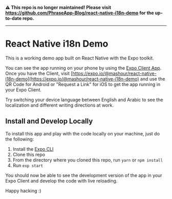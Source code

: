 **⚠️ This repo is no longer maintained! Please visit https://github.com/PhraseApp-Blog/react-native-i18n-demo for the up-to-date repo.**

---

# React Native i18n Demo
This is a working demo app built on React Native with the Expo
toolkit.

You can see the app running on your phone by using the
[Expo Client App](https://expo.io/tools#client). Once you
have the Client, visit
[https://expo.io/@mashour/react-native-i18n-demo](https://expo.io/@mashour/react-native-i18n-demo)
and use the QR Code for Android or "Request a Link" for iOS
to get the app running in your Expo Client.

Try switching your device language between English and Arabic
to see the localization and different writing directions at
work.

## Install and Develop Locally
To install this app and play with the code locally on your
machine, just do the following:

1. Install the [Expo CLI](https://expo.io/tools#cli)
1. Clone this repo
1. From the directory where you cloned this repo, run `yarn` or
`npm install`
1. Run `exp start`

You should now be able to see the development version of the app
in your Expo Client and develop the code with live reloading.

Happy hacking :)
